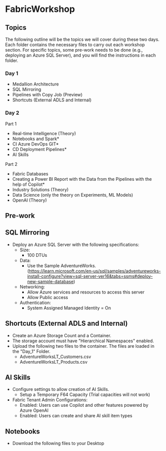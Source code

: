 # FabricWorkshop
## Topics
The following outline will be the topics we will cover during these two days. Each folder contains the necessary files to carry out each workshop section. For specific topics, some pre-work needs to be done (e.g., deploying an Azure SQL Server), and you will find the instructions in each folder.

### Day 1
- Medallion Architecture
- SQL Mirroring
- Pipelines with Copy Job (Preview)
- Shortcuts (External ADLS and Internal)

### Day 2
Part 1
- Real-time Intelligence (Theory)
- Notebooks and Spark*
- CI Azure DevOps GIT*
- CD Deployment Pipelines*
- AI Skills

Part 2
- Fabric Databases
- Creating a Power BI Report with the Data from the Pipelines with the help of Copilot*
- Industry Solutions (Theory)
- Data Science (only the theory on Experiments, ML Models)
- OpenAI (Theory)


## Pre-work
## SQL Mirroring
* Deploy an Azure SQL Server with the following specifications:
  * Size:
    * 100 DTUs
  * Data:
    * Use the Sample AdventureWorks. (https://learn.microsoft.com/en-us/sql/samples/adventureworks-install-configure?view=sql-server-ver16&tabs=ssms#deploy-new-sample-database)
  * Networking:
    * Allow Azure services and resources to access this server
    * Allow Public access
  * Authentication:
    * System Assigned Managed Identity = On

## Shortcuts (External ADLS and Internal)
* Create an Azure Storage Count and a Container. 
* The storage account must have "Hierarchical Namespaces" enabled. 
* Upload the following two files to the container. The files are loaded in the "Day_1" Folder.
  * AdventureWorksLT_Customers.csv
  * AdventureWorksLT_Products.csv
 
## AI Skills
* Configure settings to allow creation of AI Skills.
  * Setup a Temporary F64 Capacity (Trial capacities will not work)
* Fabric Tenant Admin Configurations:
  * Enabled: Users can use Copilot and other features powered by Azure OpenAI
  * Enabled: Users can create and share AI skill item types

## Notebooks
* Download the following files to your Desktop
